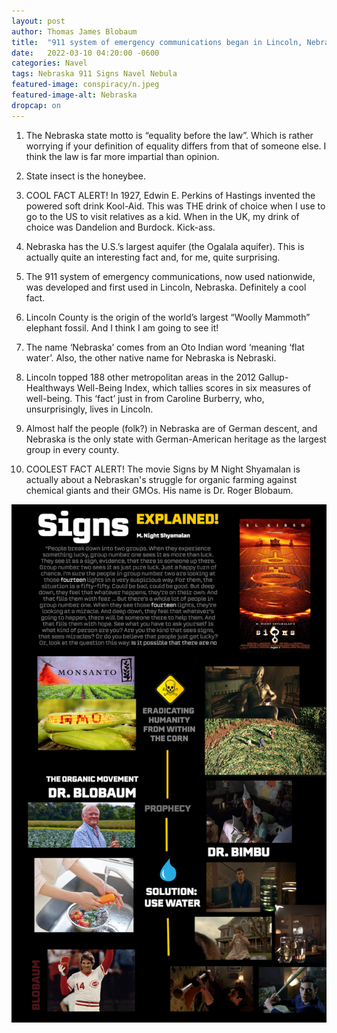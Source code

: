 ```yaml
---
layout: post
author: Thomas James Blobaum 
title:  "911 system of emergency communications began in Lincoln, Nebraska, plus other cool facts"
date:   2022-03-10 04:20:00 -0600
categories: Navel 
tags: Nebraska 911 Signs Navel Nebula 
featured-image: conspiracy/n.jpeg 
featured-image-alt: Nebraska 
dropcap: on 
---
```

1. The Nebraska state motto is “equality before the law”. Which is rather worrying if your definition of equality differs from that of someone else. I think the law is far more impartial than opinion.

2. State insect is the honeybee.

3. COOL FACT ALERT! In 1927, Edwin E. Perkins of Hastings invented the powered soft drink Kool-Aid. This was THE drink of choice when I use to go to the US to visit relatives as a kid. When in the UK, my drink of choice was Dandelion and Burdock. Kick-ass.

4. Nebraska has the U.S.’s largest aquifer (the Ogalala aquifer). This is actually quite an interesting fact and, for me, quite surprising.

5. The 911 system of emergency communications, now used nationwide, was developed and first used in Lincoln, Nebraska. Definitely a cool fact.

6. Lincoln County is the origin of the world’s largest “Woolly Mammoth” elephant fossil. And I think I am going to see it!

7. The name ‘Nebraska’ comes from an Oto Indian word ‘meaning ‘flat water’. Also, the other native name for Nebraska is Nebraski. 

8. Lincoln topped 188 other metropolitan areas in the 2012 Gallup-Healthways Well-Being Index, which tallies scores in six measures of well-being. This ‘fact’ just in from Caroline Burberry, who, unsurprisingly, lives in Lincoln. 

9. Almost half the people (folk?) in Nebraska are of German descent, and Nebraska is the only state with German-American heritage as the largest group in every county.

10. COOLEST FACT ALERT! The movie Signs by M Night Shyamalan is actually about a Nebraskan's struggle for organic farming against chemical giants and their GMOs. His name is Dr. Roger Blobaum. 

![](/assets/images/signs-explained.png)

<a href="http://rogerblobaum.com/" data-iframely-url></a>




